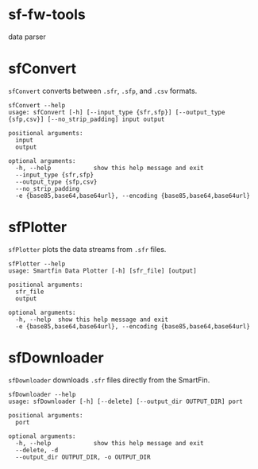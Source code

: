 # sf-fw-tools
data parser

# sfConvert
`sfConvert` converts between `.sfr`, `.sfp`, and `.csv` formats.
```
sfConvert --help
usage: sfConvert [-h] [--input_type {sfr,sfp}] [--output_type {sfp,csv}] [--no_strip_padding] input output

positional arguments:
  input
  output

optional arguments:
  -h, --help            show this help message and exit
  --input_type {sfr,sfp}
  --output_type {sfp,csv}
  --no_strip_padding
  -e {base85,base64,base64url}, --encoding {base85,base64,base64url}
```

# sfPlotter
`sfPlotter` plots the data streams from `.sfr` files.
```
sfPlotter --help
usage: Smartfin Data Plotter [-h] [sfr_file] [output]

positional arguments:
  sfr_file
  output

optional arguments:
  -h, --help  show this help message and exit
  -e {base85,base64,base64url}, --encoding {base85,base64,base64url}
```

# sfDownloader
`sfDownloader` downloads `.sfr` files directly from the SmartFin.
```
sfDownloader --help
usage: sfDownloader [-h] [--delete] [--output_dir OUTPUT_DIR] port

positional arguments:
  port

optional arguments:
  -h, --help            show this help message and exit
  --delete, -d
  --output_dir OUTPUT_DIR, -o OUTPUT_DIR
```